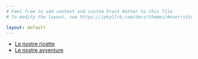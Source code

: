 ```yaml
---
# Feel free to add content and custom Front Matter to this file.
# To modify the layout, see https://jekyllrb.com/docs/themes/#overriding-theme-defaults

layout: default
---
```


- [Le nostre ricette](./sections/receipts)
- [Le nostre avventure](./sections/adventures/)